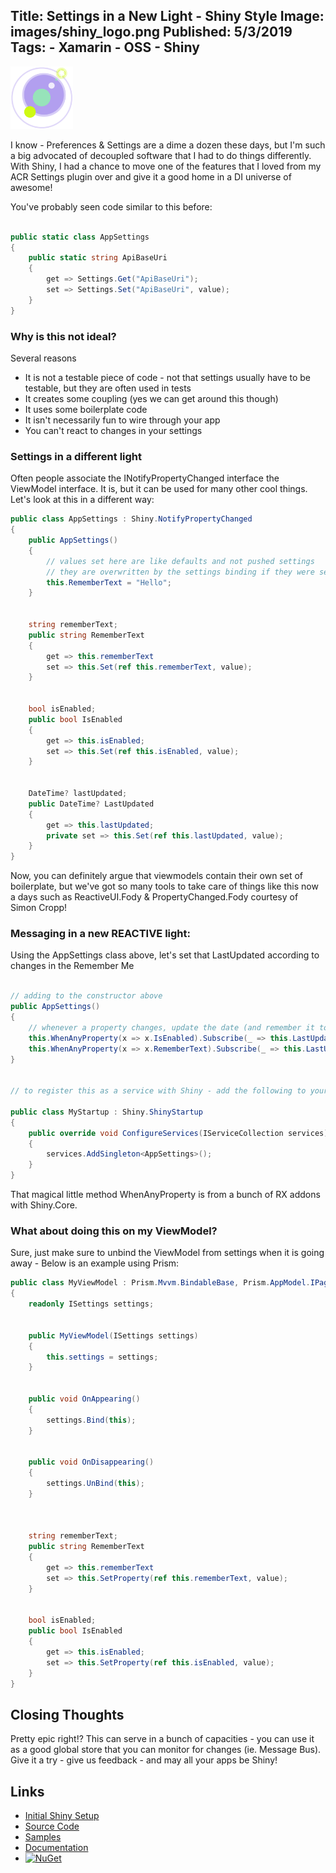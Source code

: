 Title: Settings in a New Light - Shiny Style
Image: images/shiny_logo.png
Published: 5/3/2019
Tags:
    - Xamarin
    - OSS
    - Shiny
---
<img src="images/shiny_logo.png" width="100" /> 

I know - Preferences & Settings are a dime a dozen these days, but I'm such a big advocated of decoupled software that I had to do things differently.  With Shiny, I had a chance to move one of the features that I loved from my ACR Settings plugin over and give it a good home in a DI universe of awesome!

You've probably seen code similar to this before:
```csharp

public static class AppSettings
{
    public static string ApiBaseUri
    {
        get => Settings.Get("ApiBaseUri");
        set => Settings.Set("ApiBaseUri", value);
    }
}
```

### Why is this not ideal?
Several reasons 
* It is not a testable piece of code - not that settings usually have to be testable, but they are often used in tests
* It creates some coupling (yes we can get around this though)
* It uses some boilerplate code
* It isn't necessarily fun to wire through your app
* You can't react to changes in your settings


### Settings in a different light
Often people associate the INotifyPropertyChanged interface the ViewModel interface.  It is, but it can be used for many other cool things.  Let's look at this in a different way:

```csharp
public class AppSettings : Shiny.NotifyPropertyChanged
{
    public AppSettings()
    {
        // values set here are like defaults and not pushed settings 
        // they are overwritten by the settings binding if they were set
        this.RememberText = "Hello"; 
    }


    string rememberText;
    public string RememberText 
    { 
        get => this.rememberText
        set => this.Set(ref this.rememberText, value);
    }


    bool isEnabled;
    public bool IsEnabled
    { 
        get => this.isEnabled;
        set => this.Set(ref this.isEnabled, value);
    }


    DateTime? lastUpdated;
    public DateTime? LastUpdated 
    { 
        get => this.lastUpdated;
        private set => this.Set(ref this.lastUpdated, value);
    }
}
```

Now, you can definitely argue that viewmodels contain their own set of boilerplate, but we've got so many tools to take care of things like this now a days such as ReactiveUI.Fody & PropertyChanged.Fody courtesy of Simon Cropp!

### Messaging in a new REACTIVE light:

Using the AppSettings class above, let's set that LastUpdated according to changes in the Remember Me

```csharp

// adding to the constructor above
public AppSettings()
{
    // whenever a property changes, update the date (and remember it to)
    this.WhenAnyProperty(x => x.IsEnabled).Subscribe(_ => this.LastUpdated = DateTime.Now);
    this.WhenAnyProperty(x => x.RememberText).Subscribe(_ => this.LastUpdated = DateTime.Now);
}


// to register this as a service with Shiny - add the following to your Startup

public class MyStartup : Shiny.ShinyStartup
{
    public override void ConfigureServices(IServiceCollection services)
    {
        services.AddSingleton<AppSettings>();
    }
}
```
That magical little method WhenAnyProperty is from a bunch of RX addons with Shiny.Core.


### What about doing this on my ViewModel?

Sure, just make sure to unbind the ViewModel from settings when it is going away - Below is an example using Prism:

```csharp
public class MyViewModel : Prism.Mvvm.BindableBase, Prism.AppModel.IPageLifecycleAware
{
    readonly ISettings settings;


    public MyViewModel(ISettings settings)
    {
        this.settings = settings;
    }


    public void OnAppearing()
    {
        settings.Bind(this);
    }


    public void OnDisappearing()
    {
        settings.UnBind(this);
    }



    string rememberText;
    public string RememberText 
    { 
        get => this.rememberText
        set => this.SetProperty(ref this.rememberText, value);
    }


    bool isEnabled;
    public bool IsEnabled
    { 
        get => this.isEnabled;
        set => this.SetProperty(ref this.isEnabled, value);
    }
}
```

## Closing Thoughts
Pretty epic right!?  This can serve in a bunch of capacities - you can use it as a good global store that you can monitor for changes (ie. Message Bus).   Give it a try - give us feedback - and may all your apps be Shiny!

## Links
* [Initial Shiny Setup](introducingshiny)
* [Source Code](https://github.com/shinyorg/shiny)
* [Samples](https://github.com/shinyorg/shinysamples)
* [Documentation](https://shinylib.net)
* [![NuGet](https://img.shields.io/nuget/v/Shiny.Core.svg?maxAge=2592000)](https://www.nuget.org/packages/Shiny.Core/)